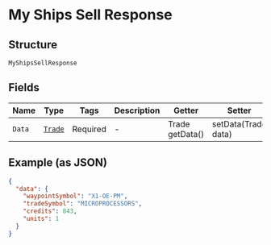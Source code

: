 
# My Ships Sell Response

## Structure

`MyShipsSellResponse`

## Fields

| Name | Type | Tags | Description | Getter | Setter |
|  --- | --- | --- | --- | --- | --- |
| `Data` | [`Trade`](../../doc/models/trade.md) | Required | - | Trade getData() | setData(Trade data) |

## Example (as JSON)

```json
{
  "data": {
    "waypointSymbol": "X1-OE-PM",
    "tradeSymbol": "MICROPROCESSORS",
    "credits": 843,
    "units": 1
  }
}
```

